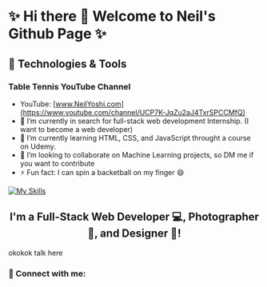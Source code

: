 # ✨ Hi there 👋 Welcome to Neil's Github Page ✨


## 🔧 Technologies & Tools <br />


### Table Tennis YouTube Channel
- YouTube: <a href="https://www.youtube.com/channel/UCP7K-JqZu2aJ4TxrSPCCMfQ"> [www.NeilYoshi.com](https://www.youtube.com/channel/UCP7K-JqZu2aJ4TxrSPCCMfQ)</a>
- 🔭 I’m currently in search for full-stack web development Internship. (I want to become a web developer)
- 🌱 I’m currently learning HTML, CSS, and JavaScript throught a course on Udemy.
- 👯 I’m looking to collaborate on Machine Learning projects, so DM me if you want to contribute
- ⚡ Fun fact: I can spin a backetball on my finger 😄

[![My Skills](https://skillicons.dev/icons?i=js,bootstrap,firebase,go,nodejs,mongodb,sass,git,express,svelte,vscode,sublime,figma,clion,windows,react,py,postgres,postman,django,c,cs,cpp,github,sqlite,aws,pycharm,tailwind,matlab,vite,html,css,npm,powershell)](https://skillicons.dev)



<h2 align="center">
I'm a Full-Stack Web Developer 💻, Photographer 📸, and Designer 🎨!
</h2> 

okokok talk here

### 🤝 Connect with me:

